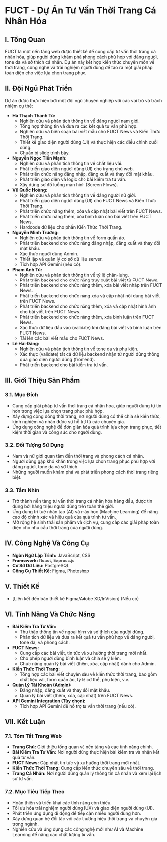 # FUCT - Dự Án Tư Vấn Thời Trang Cá Nhân Hóa

## I. Tổng Quan

FUCT là một nền tảng web được thiết kế để cung cấp tư vấn thời trang cá nhân hóa, giúp người dùng khám phá phong cách phù hợp với dáng người, tone da và sở thích cá nhân. Dự án này kết hợp kiến thức chuyên môn về thời trang, công nghệ và trải nghiệm người dùng để tạo ra một giải pháp toàn diện cho việc lựa chọn trang phục.

## II. Đội Ngũ Phát Triển

Dự án được thực hiện bởi một đội ngũ chuyên nghiệp với các vai trò và trách nhiệm cụ thể:

*   **Hà Thạch Thanh Tú:**
    *   Nghiên cứu và phân tích thông tin về dáng người nam giới.
    *   Tổng hợp thông tin và đưa ra các kết quả tư vấn phù hợp.
    *   Nghiên cứu và biên soạn bài viết mẫu cho FUCT News và Kiến Thức Thời Trang.
    *   Thiết kế giao diện người dùng (UI) và thực hiện các điều chỉnh cuối cùng.
    *   Chuẩn bị slide trình bày.
*   **Nguyễn Ngọc Tiến Mạnh:**
    *   Nghiên cứu và phân tích thông tin về chất liệu vải.
    *   Phát triển giao diện người dùng (UI) cho trang chủ web.
    *   Phát triển chức năng đăng nhập, đăng xuất và thay đổi mật khẩu.
    *   Phát triển giao diện và logic cho bài kiểm tra tư vấn.
    *   Xây dựng sơ đồ luồng màn hình (Screen Flows).
*   **Vũ Quốc Hoàng:**
    *   Nghiên cứu và phân tích thông tin về dáng người nữ giới.
    *   Phát triển giao diện người dùng (UI) cho FUCT News và Kiến Thức Thời Trang.
    *   Phát triển chức năng thêm, xóa và cập nhật bài viết trên FUCT News.
    *   Phát triển chức năng thêm, xóa bình luận cho bài viết trên FUCT News.
    *   Hardcode dữ liệu cho phần Kiến Thức Thời Trang.
*   **Nguyễn Minh Trường:**
    *   Nghiên cứu và phân tích thông tin về form quần áo.
    *   Phát triển backend cho chức năng đăng nhập, đăng xuất và thay đổi mật khẩu.
    *   Xác thực người dùng Admin.
    *   Thiết lập và quản lý cơ sở dữ liệu server.
    *   Tích hợp API Gemini (nếu có).
*   **Phạm Anh Tú:**
    *   Nghiên cứu và phân tích thông tin về tỷ lệ chân-lưng.
    *   Phát triển backend cho chức năng truy xuất bài viết từ FUCT News.
    *   Phát triển backend cho chức năng thêm, xóa bài viết nháp trên FUCT News.
    *   Phát triển backend cho chức năng xóa và cập nhật nội dung bài viết trên FUCT News.
    *   Phát triển backend cho chức năng thêm, xóa và cập nhật hình ảnh cho bài viết trên FUCT News.
    *   Phát triển backend cho chức năng thêm, xóa bình luận trên FUCT News.
    *   Xác thực dữ liệu đầu vào (validate) khi đăng bài viết và bình luận trên FUCT News.
    *   Tải lên các bài viết mẫu cho FUCT News.
*   **Lê Hải Đăng:**
    *   Nghiên cứu và phân tích thông tin về tone da và phụ kiện.
    *   Xác thực (validate) tất cả dữ liệu backend nhận từ người dùng thông qua giao diện người dùng (frontend).
    *   Phát triển backend cho bài kiểm tra tư vấn.

## III. Giới Thiệu Sản Phẩm

### 3.1. Mục Đích

*   Cung cấp giải pháp tư vấn thời trang cá nhân hóa, giúp người dùng tự tin hơn trong việc lựa chọn trang phục phù hợp.
*   Xây dựng cộng đồng thời trang, nơi người dùng có thể chia sẻ kiến thức, kinh nghiệm và nhận được sự hỗ trợ từ các chuyên gia.
*   Ứng dụng công nghệ để đơn giản hóa quá trình lựa chọn trang phục, tiết kiệm thời gian và công sức cho người dùng.

### 3.2. Đối Tượng Sử Dụng

*   Nam và nữ giới quan tâm đến thời trang và phong cách cá nhân.
*   Người dùng gặp khó khăn trong việc lựa chọn trang phục phù hợp với dáng người, tone da và sở thích.
*   Những người muốn khám phá và phát triển phong cách thời trang riêng biệt.

### 3.3. Tầm Nhìn

*   Trở thành nền tảng tư vấn thời trang cá nhân hóa hàng đầu, được tin dùng bởi hàng triệu người dùng trên toàn thế giới.
*   Ứng dụng trí tuệ nhân tạo (AI) và máy học (Machine Learning) để nâng cao độ chính xác và hiệu quả của quá trình tư vấn.
*   Mở rộng hệ sinh thái sản phẩm và dịch vụ, cung cấp các giải pháp toàn diện cho nhu cầu thời trang của người dùng.

## IV. Công Nghệ Và Công Cụ

*   **Ngôn Ngữ Lập Trình:** JavaScript, CSS
*   **Framework:** React, Express.js
*   **Cơ Sở Dữ Liệu:** PostgreSQL
*   **Công Cụ Thiết Kế:** Figma, Photoshop

## V. Thiết Kế

*   [Liên kết đến bản thiết kế Figma/Adobe XD/InVision] (Nếu có)

## VI. Tính Năng Và Chức Năng

*   **Bài Kiểm Tra Tư Vấn:**
    *   Thu thập thông tin về ngoại hình và sở thích của người dùng.
    *   Phân tích dữ liệu và đưa ra kết quả tư vấn phù hợp về dáng người, tone da, và phong cách.
*   **FUCT News:**
    *   Cung cấp các bài viết, tin tức và xu hướng thời trang mới nhất.
    *   Cho phép người dùng bình luận và chia sẻ ý kiến.
    *   Chức năng quản lý bài viết (thêm, xóa, cập nhật) dành cho Admin.
*   **Kiến Thức Thời Trang:**
    *   Tổng hợp các bài viết chuyên sâu về kiến thức thời trang, bao gồm chất liệu vải, form quần áo, tỷ lệ cơ thể, phụ kiện, v.v.
*   **Quản Lý Tài Khoản (Admin):**
    *   Đăng nhập, đăng xuất và thay đổi mật khẩu.
    *   Quản lý bài viết (thêm, xóa, cập nhật) trên FUCT News.
*   **API Gemini Integration (Tùy chọn):**
    *   Tích hợp API Gemini để hỗ trợ tư vấn thời trang (nếu có).

## VII. Kết Luận

### 7.1. Tóm Tắt Trang Web

*   **Trang Chủ:** Giới thiệu tổng quan về nền tảng và các tính năng chính.
*   **Bài Kiểm Tra Tư Vấn:** Nơi người dùng thực hiện bài kiểm tra và nhận kết quả tư vấn.
*   **FUCT News:** Cập nhật tin tức và xu hướng thời trang mới nhất.
*   **Kiến Thức Thời Trang:** Cung cấp kiến thức chuyên sâu về thời trang.
*   **Trang Cá Nhân:** Nơi người dùng quản lý thông tin cá nhân và xem lại lịch sử tư vấn.

### 7.2. Mục Tiêu Tiếp Theo

*   Hoàn thiện và triển khai các tính năng còn thiếu.
*   Tối ưu hóa trải nghiệm người dùng (UX) và giao diện người dùng (UI).
*   Phát triển ứng dụng di động để tiếp cận nhiều người dùng hơn.
*   Xây dựng quan hệ đối tác với các thương hiệu thời trang và chuyên gia trong ngành.
*   Nghiên cứu và ứng dụng các công nghệ mới như AI và Machine Learning để nâng cao chất lượng tư vấn.

